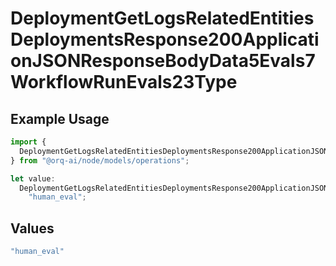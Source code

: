 # DeploymentGetLogsRelatedEntitiesDeploymentsResponse200ApplicationJSONResponseBodyData5Evals7WorkflowRunEvals23Type

## Example Usage

```typescript
import {
  DeploymentGetLogsRelatedEntitiesDeploymentsResponse200ApplicationJSONResponseBodyData5Evals7WorkflowRunEvals23Type,
} from "@orq-ai/node/models/operations";

let value:
  DeploymentGetLogsRelatedEntitiesDeploymentsResponse200ApplicationJSONResponseBodyData5Evals7WorkflowRunEvals23Type =
    "human_eval";
```

## Values

```typescript
"human_eval"
```